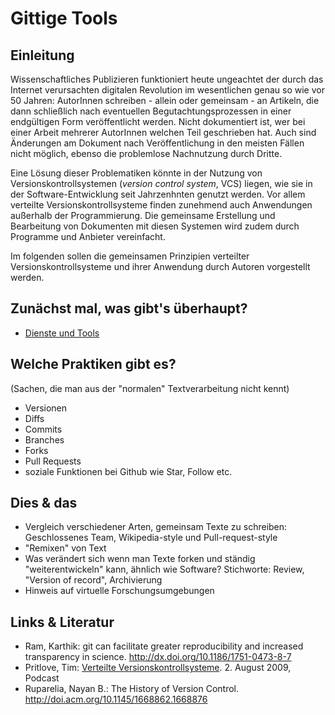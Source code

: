 # Gittige Tools

## Einleitung

Wissenschaftliches Publizieren funktioniert heute ungeachtet der durch das Internet verursachten digitalen Revolution im wesentlichen genau so wie vor 50 Jahren: AutorInnen schreiben - allein oder gemeinsam - an Artikeln, die dann schließlich nach eventuellen Begutachtungsprozessen in einer endgültigen Form veröffentlicht werden. Nicht dokumentiert ist, wer bei einer Arbeit mehrerer AutorInnen welchen Teil geschrieben hat. Auch sind Änderungen am Dokument nach Veröffentlichung in den meisten Fällen nicht möglich, ebenso die problemlose Nachnutzung durch Dritte.

Eine Lösung dieser Problematiken könnte in der Nutzung von Versionskontrollsystemen (*version control system*, VCS) liegen, wie sie in der Software-Entwicklung seit Jahrzenhnten genutzt werden. Vor allem verteilte Versionskontrollsysteme finden zunehmend auch Anwendungen außerhalb der Programmierung. Die gemeinsame Erstellung und Bearbeitung von Dokumenten mit diesen Systemen wird zudem durch Programme und Anbieter vereinfacht.

Im folgenden sollen die gemeinsamen Prinzipien verteilter Versionskontrollsysteme und ihrer Anwendung durch Autoren vorgestellt werden.

## Zunächst mal, was gibt's überhaupt?

- [Dienste und Tools](dienste-und-tools.md)

## Welche Praktiken gibt es? 
(Sachen, die man aus der "normalen" Textverarbeitung nicht kennt)

- Versionen
- Diffs
- Commits
- Branches
- Forks
- Pull Requests
- soziale Funktionen bei Github wie Star, Follow etc.

## Dies & das

- Vergleich verschiedener Arten, gemeinsam Texte zu schreiben: Geschlossenes Team, Wikipedia-style und Pull-request-style
- "Remixen" von Text
- Was verändert sich wenn man Texte forken und ständig "weiterentwickeln" kann, ähnlich wie Software? Stichworte: Review, "Version of record", Archivierung
- Hinweis auf virtuelle Forschungsumgebungen

## Links & Literatur
* Ram, Karthik: git can facilitate greater reproducibility and increased transparency in science. http://dx.doi.org/10.1186/1751-0473-8-7
* Pritlove, Tim: [Verteilte Versionskontrollsysteme](http://cre.fm/cre130). 2. August 2009, Podcast
* Ruparelia, Nayan B.: The History of Version Control. http://doi.acm.org/10.1145/1668862.1668876




